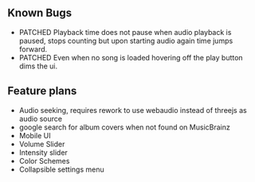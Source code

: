 ## Known Bugs
- PATCHED Playback time does not pause when audio playback is paused, stops counting but upon starting audio again time jumps forward.
- PATCHED Even when no song is loaded hovering off the play button dims the ui.

## Feature plans
- Audio seeking, requires rework to use webaudio instead of threejs as audio source
- google search for album covers when not found on MusicBrainz
- Mobile UI
- Volume Slider
- Intensity slider
- Color Schemes
- Collapsible settings menu